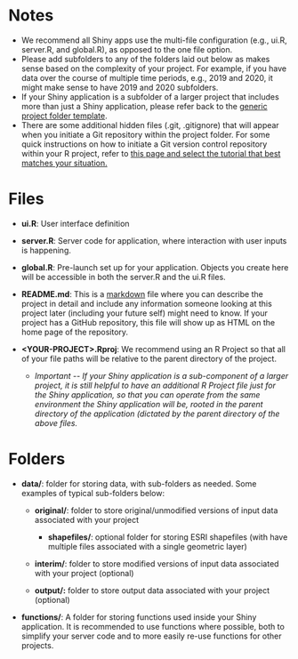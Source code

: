 # Notes

-   We recommend all Shiny apps use the multi-file configuration (e.g., ui.R, server.R, and global.R), as opposed to the one file option.
-   Please add subfolders to any of the folders laid out below as makes sense based on the complexity of your project. For example, if you have data over the course of multiple time periods, e.g., 2019 and 2020, it might make sense to have 2019 and 2020 subfolders.
-   If your Shiny application is a subfolder of a larger project that includes more than just a Shiny application, please refer back to the [generic project folder template](https://github.com/PerkinsAndWill/nn_r_standards/blob/main/generic-project-folders.md).
-   There are some additional hidden files (.git, .gitignore) that will appear when you initiate a Git repository within the project folder. For some quick instructions on how to initiate a Git version control repository within your R project, refer to [this page and select the tutorial that best matches your situation.](https://happygitwithr.com/usage-intro.html)

# Files

-   **ui.R**: User interface definition

-   **server.R**: Server code for application, where interaction with user inputs is happening.

-   **global.R**: Pre-launch set up for your application. Objects you create here will be accessible in both the server.R and the ui.R files.

-   **README.md**: This is a [markdown](https://rmarkdown.rstudio.com/articles_intro.html) file where you can describe the project in detail and include any information someone looking at this project later (including your future self) might need to know. If your project has a GitHub repository, this file will show up as HTML on the home page of the repository.

-   **\<YOUR-PROJECT\>.Rproj**: We recommend using an R Project so that all of your file paths will be relative to the parent directory of the project.

    -   *Important -- If your Shiny application is a sub-component of a larger project, it is still helpful to have an additional R Project file just for the Shiny application, so that you can operate from the same environment the Shiny application will be, rooted in the parent directory of the application (dictated by the parent directory of the above files.*

# Folders

-   **data/**: folder for storing data, with sub-folders as needed. Some examples of typical sub-folders below:

    -   **original/**: folder to store original/unmodified versions of input data associated with your project

        -   **shapefiles/**: optional folder for storing ESRI shapefiles (with have multiple files associated with a single geometric layer)

    -   **interim/**: folder to store modified versions of input data associated with your project (optional)

    -   **output/:** folder to store output data associated with your project (optional)

-   **functions/**: A folder for storing functions used inside your Shiny application. It is recommended to use functions where possible, both to simplify your server code and to more easily re-use functions for other projects.
